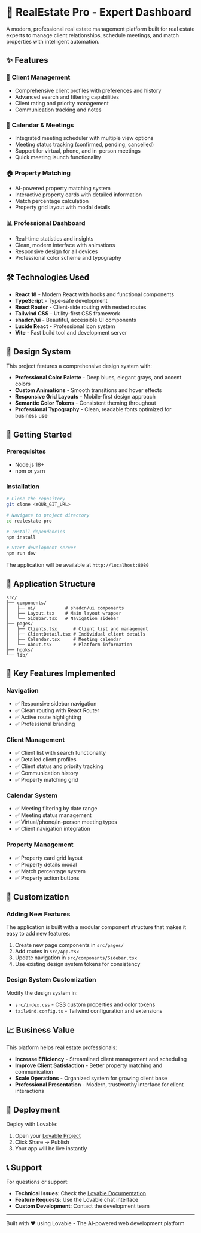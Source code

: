 # 🏢 RealEstate Pro - Expert Dashboard

A modern, professional real estate management platform built for real estate experts to manage client relationships, schedule meetings, and match properties with intelligent automation.

## ✨ Features

### 🎯 **Client Management**
- Comprehensive client profiles with preferences and history
- Advanced search and filtering capabilities
- Client rating and priority management
- Communication tracking and notes

### 📅 **Calendar & Meetings**
- Integrated meeting scheduler with multiple view options
- Meeting status tracking (confirmed, pending, cancelled)
- Support for virtual, phone, and in-person meetings
- Quick meeting launch functionality

### 🏠 **Property Matching**
- AI-powered property matching system
- Interactive property cards with detailed information
- Match percentage calculation
- Property grid layout with modal details

### 📊 **Professional Dashboard**
- Real-time statistics and insights
- Clean, modern interface with animations
- Responsive design for all devices
- Professional color scheme and typography

## 🛠 Technologies Used

- **React 18** - Modern React with hooks and functional components
- **TypeScript** - Type-safe development
- **React Router** - Client-side routing with nested routes
- **Tailwind CSS** - Utility-first CSS framework
- **shadcn/ui** - Beautiful, accessible UI components
- **Lucide React** - Professional icon system
- **Vite** - Fast build tool and development server

## 🎨 Design System

This project features a comprehensive design system with:

- **Professional Color Palette** - Deep blues, elegant grays, and accent colors
- **Custom Animations** - Smooth transitions and hover effects
- **Responsive Grid Layouts** - Mobile-first design approach
- **Semantic Color Tokens** - Consistent theming throughout
- **Professional Typography** - Clean, readable fonts optimized for business use

## 🚀 Getting Started

### Prerequisites
- Node.js 18+ 
- npm or yarn

### Installation

```bash
# Clone the repository
git clone <YOUR_GIT_URL>

# Navigate to project directory
cd realestate-pro

# Install dependencies
npm install

# Start development server
npm run dev
```

The application will be available at `http://localhost:8080`

## 📱 Application Structure

```
src/
├── components/
│   ├── ui/           # shadcn/ui components
│   ├── Layout.tsx    # Main layout wrapper
│   └── Sidebar.tsx   # Navigation sidebar
├── pages/
│   ├── Clients.tsx      # Client list and management
│   ├── ClientDetail.tsx # Individual client details
│   ├── Calendar.tsx     # Meeting calendar
│   └── About.tsx        # Platform information
├── hooks/
└── lib/
```

## 🎯 Key Features Implemented

### Navigation
- ✅ Responsive sidebar navigation
- ✅ Clean routing with React Router
- ✅ Active route highlighting
- ✅ Professional branding

### Client Management
- ✅ Client list with search functionality
- ✅ Detailed client profiles
- ✅ Client status and priority tracking
- ✅ Communication history
- ✅ Property matching grid

### Calendar System
- ✅ Meeting filtering by date range
- ✅ Meeting status management
- ✅ Virtual/phone/in-person meeting types
- ✅ Client navigation integration

### Property Management
- ✅ Property card grid layout
- ✅ Property details modal
- ✅ Match percentage system
- ✅ Property action buttons

## 🔧 Customization

### Adding New Features
The application is built with a modular component structure that makes it easy to add new features:

1. Create new page components in `src/pages/`
2. Add routes in `src/App.tsx`
3. Update navigation in `src/components/Sidebar.tsx`
4. Use existing design system tokens for consistency

### Design System Customization
Modify the design system in:
- `src/index.css` - CSS custom properties and color tokens
- `tailwind.config.ts` - Tailwind configuration and extensions

## 📈 Business Value

This platform helps real estate professionals:
- **Increase Efficiency** - Streamlined client management and scheduling
- **Improve Client Satisfaction** - Better property matching and communication
- **Scale Operations** - Organized system for growing client base
- **Professional Presentation** - Modern, trustworthy interface for client interactions

## 🚀 Deployment

Deploy with Lovable:
1. Open your [Lovable Project](https://lovable.dev/projects/3a939d67-9cf3-4fc5-aeb5-ee23689d6417)
2. Click Share → Publish
3. Your app will be live instantly

## 📞 Support

For questions or support:
- **Technical Issues**: Check the [Lovable Documentation](https://docs.lovable.dev/)
- **Feature Requests**: Use the Lovable chat interface
- **Custom Development**: Contact the development team

---

Built with ❤️ using Lovable - The AI-powered web development platform
